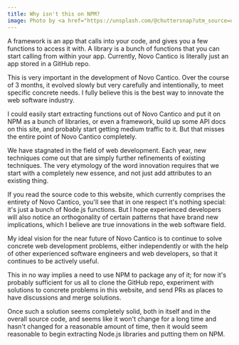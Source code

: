 ```yaml
---
title: Why isn't this on NPM?
image: Photo by <a href="https://unsplash.com/@chuttersnap?utm_source=unsplash&utm_medium=referral&utm_content=creditCopyText">CHUTTERSNAP</a> on <a href="https://unsplash.com/?utm_source=unsplash&utm_medium=referral&utm_content=creditCopyText">Unsplash</a>
---
```


A framework is an app that calls into your code, and gives you a few functions to access it with. A library is a bunch of functions that you can start calling from within your app. Currently, Novo Cantico is literally just an app stored in a GitHub repo.

This is very important in the development of Novo Cantico. Over the course of 3 months, it evolved slowly but very carefully and intentionally, to meet specific concrete needs. I fully believe this is the best way to innovate the web software industry.

I could easily start extracting functions out of Novo Cantico and put it on NPM as a bunch of libraries, or even a framework, build up some API docs on this site, and probably start getting medium traffic to it. But that misses the entire point of Novo Cantico completely.

We have stagnated in the field of web development. Each year, new techniques come out that are simply further refinements of existing techniques. The very etymology of the word innovation requires that we start with a completely new essence, and not just add attributes to an existing thing.

If you read the source code to this website, which currently comprises the entirety of Novo Cantico, you'll see that in one respect it's nothing special: it's just a bunch of Node.js functions. But I hope experienced developers will also notice an orthogonality of certain patterns that have brand new implications, which I believe are true innovations in the web software field.

My ideal vision for the near future of Novo Cantico is to continue to solve concrete web development problems, either independently or with the help of other experienced software engineers and web developers, so that it continues to be actively useful.

This in no way implies a need to use NPM to package any of it; for now it's probably sufficient for us all to clone the GitHub repo, experiment with solutions to concrete problems in this website, and send PRs as places to have discussions and merge solutions.

Once such a solution seems completely solid, both in itself and in the overall source code, and seems like it won't change for a long time and hasn't changed for a reasonable amount of time, then it would seem reasonable to begin extracting Node.js libraries and putting them on NPM.
